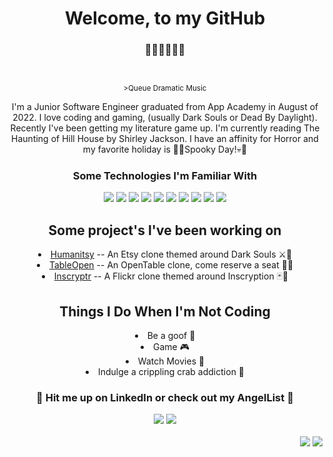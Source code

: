 <html>
  <h1 align="center">Welcome, to my GitHub</h1>
  <h3 align='center'>🦖🦕🦖🦕🦖🦕</h3>
  <br>
  <sup><p align='center'>>Queue Dramatic Music</p></sup>
  <p align='center' >I'm a Junior Software Engineer graduated from App Academy in August of 2022. I love coding and gaming, (usually Dark Souls or Dead By Daylight). Recently I've been getting my literature game up. I'm currently reading The Haunting of Hill House by Shirley Jackson. I have an affinity for Horror and my favorite holiday is 🦴💀Spooky Day!💀🦴</p> 
  <h3 align='center'>Some Technologies I'm Familiar With</h3>
  <div align='center'>
    <img src='https://img.shields.io/badge/-Python-gray?logo=python&style=for-the-badge'>
    <img src='https://img.shields.io/badge/-JavaScript-gray?logo=javascript&style=for-the-badge'>
    <img src='https://img.shields.io/badge/-React-gray?logo=react&style=for-the-badge'>
    <img src='https://img.shields.io/badge/-Redux-gray?logo=redux&style=for-the-badge'> <!--- Redux !-->
    <img src='https://img.shields.io/badge/-Flask-gray?logo=flask&style=for-the-badge'> <!--- Flask !-->
    <img src='https://img.shields.io/badge/-express-gray?logo=express&style=for-the-badge'> <!--- Express !-->
    <img src='https://img.shields.io/badge/-sequelize-gray?logo=sequelize&style=for-the-badge'> <!--- Sequelize !-->
    <img src='https://img.shields.io/badge/-postgreSQL-gray?logo=postgresql&style=for-the-badge'> <!--- postgres !-->
    <img src='https://img.shields.io/badge/-HTML5-gray?logo=html5&style=for-the-badge'> <!--- html5 !-->
    <img src='https://img.shields.io/badge/-CSS3-gray?logo=css3&style=for-the-badge'> <!--- css3 !-->
  </div>
  <div align='center'>
    <h2>Some project's I've been working on</h2>
      <li><a href='https://humanitsy.herokuapp.com'>Humanitsy</a> -- An Etsy clone themed around Dark Souls ⚔🤺
      <li><a href='https://opentableproject.herokuapp.com'>TableOpen</a> -- An OpenTable clone, come reserve a seat 🍔🍕
      <li><a href='https://inscryptr.herokuapp.com'>Inscryptr</a> -- A Flickr clone themed around Inscryption 🃏🦌
  </div>
  <div align='center'>
    <h2>Things I Do When I'm Not Coding</h2>
      <li>Be a goof 🤡
      <li>Game 🎮
      <li>Watch Movies 🎥
      <li>Indulge a crippling crab addiction 🦀
  </div>
  <div align='center'>
    <h3>🔻 Hit me up on LinkedIn or check out my AngelList 🔻</h3>
    <a href='https://www.linkedin.com/in/allen-faughn/'><img src='https://shields.io/badge/linkedIn-allenfaughn-blue?logo=linkedin&style=for-the-badge'></a>
    <a href='https://angel.co/u/allen-faughn'><img src='https://shields.io/badge/AngelList-allenfaughn-blue?logo=angellist&style=for-the-badge'></a>
  </div>
  <div>
    <br>
    <div align='right'>
    <img src='https://i.imgur.com/F9rEKgt.png'>
    <img src='https://i.imgur.com/1EKDoZz.png'>
    </div>
  </div>
